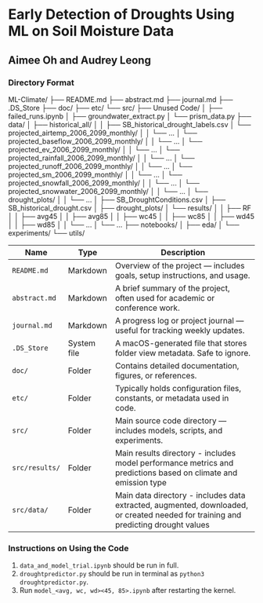 # Early Detection of Droughts Using ML on Soil Moisture Data

## Aimee Oh and Audrey Leong

### Directory Format
ML-Climate/
├── README.md
├── abstract.md
├── journal.md
├── .DS_Store
├── doc/
├── etc/
└── src/
    ├── Unused Code/
    │   ├── failed_runs.ipynb
    │   ├── groundwater_extract.py
    │   └── prism_data.py
    ├── data/
    │   ├── historical_all/
    │   │   ├── SB_historical_drought_labels.csv
    │   └── projected_airtemp_2006_2099_monthly/
    │   │   └── ...
    │   └── projected_baseflow_2006_2099_monthly/
    │   │   └── ...
    │   └── projected_ev_2006_2099_monthly/
    │   │   └── ...
    │   └── projected_rainfall_2006_2099_monthly/
    │   │   └── ...
    │   └── projected_runoff_2006_2099_monthly/
    │   │   └── ...
    │   └── projected_sm_2006_2099_monthly/
    │   │   └── ...
    │   └── projected_snowfall_2006_2099_monthly/
    │   │   └── ...
    │   └── projected_snowwater_2006_2099_monthly/
    │   │   └── ...
    │   └── drought_plots/
    │   │   └── ...
    │   ├── SB_DroughtConditions.csv
    │   ├── SB_historical_drought.csv
    │   ├── drought_plots/
    │   └── results/
    │   │   ├── RF
    │   │   ├── avg45
    │   │   ├── avg85
    │   │   ├── wc45
    │   │   ├── wc85
    │   │   ├── wd45
    │   │   ├── wd85
    │   │   └──  ...
    │   └── ...
    ├── notebooks/
    │   ├── eda/
    │   └── experiments/
    └── utils/


| Name          | Type        | Description                                                                 |
| ------------- | ----------- | --------------------------------------------------------------------------- |
| `README.md`   | Markdown    | Overview of the project — includes goals, setup instructions, and usage.    |
| `abstract.md` | Markdown    | A brief summary of the project, often used for academic or conference work. |
| `journal.md`  | Markdown    | A progress log or project journal — useful for tracking weekly updates.     |
| `.DS_Store`   | System file | A macOS-generated file that stores folder view metadata. Safe to ignore.    |
| `doc/`        | Folder      | Contains detailed documentation, figures, or references.                    |
| `etc/`        | Folder      | Typically holds configuration files, constants, or metadata used in code.   |
| `src/`        | Folder      | Main source code directory — includes models, scripts, and experiments.     |
| `src/results/`| Folder      | Main results directory - includes model performance metrics and predictions based on climate and emission type |
| `src/data/`   | Folder      | Main data directory - includes data extracted, augmented, downloaded, or created needed for training and predicting drought values |

### Instructions on Using the Code
1. `data_and_model_trial.ipynb` should be run in full.
2. `droughtpredictor.py` should be run in terminal as `python3 droughtpredictor.py`.
3. Run `model_<avg, wc, wd><45, 85>.ipynb` after restarting the kernel.